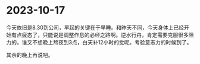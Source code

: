 # 2023-10-17

今天依旧是8.30到公司，早起的关键在于早睡。和昨天不同，今天身体上已经开始有点疲态了，只能说是调整作息的必经之路啊。逆水行舟，肯定需要克服很多阻力的，谁又不想晚上熬夜到3点，白天补12小时的觉呢。考验意志力的时候到了。

其余的晚上再说吧。